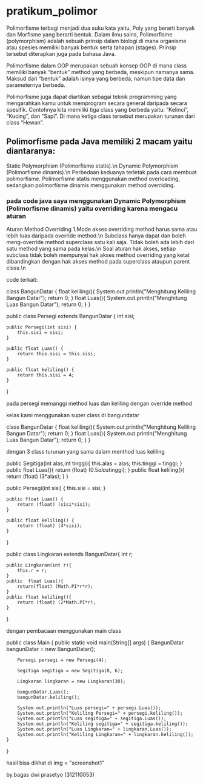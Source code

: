 # pratikum_polimor

Polimorfisme terbagi menjadi dua suku kata yaitu, Poly yang berarti banyak dan Morfisme yang berarti bentuk. Dalam ilmu sains, Polimorfisme (polymorphism) adalah sebuah prinsip dalam biologi di mana organisme atau spesies memiliki banyak bentuk serta tahapan (stages). Prinsip tersebut diterapkan juga pada bahasa Java.

Polimorfisme dalam OOP merupakan sebuah konsep OOP di mana class memiliki banyak “bentuk” method yang berbeda, meskipun namanya sama. Maksud dari “bentuk” adalah isinya yang berbeda, namun tipe data dan parameternya berbeda.

Polimorfisme juga dapat diartikan sebagai teknik programming yang mengarahkan kamu untuk memprogram secara general daripada secara spesifik. Contohnya kita memiliki tiga class yang berbeda yaitu: “Kelinci”, “Kucing”, dan “Sapi”. Di mana ketiga class tersebut merupakan turunan dari class “Hewan”.


## Polimorfisme pada Java memiliki 2 macam yaitu diantaranya:

Static Polymorphism (Polimorfisme statis).\n
Dynamic Polymorphism (Polimorfisme dinamis).\n
Perbedaan keduanya terletak pada cara membuat polimorfisme. Polimorfisme statis menggunakan method overloading, sedangkan polimorfisme dinamis menggunakan method overriding. 

### pada code java saya menggunakan Dynamic Polymorphism (Polimorfisme dinamis) yaitu overriding karena mengacu aturan
Aturan Method Overriding
1.Mode akses overriding method harus sama atau lebih luas daripada override method.\n
Subclass hanya dapat dan boleh meng-override method superclass satu kali saja. Tidak boleh ada lebih dari satu method yang sama pada kelas.\n
Soal aturan hak akses, setiap subclass tidak boleh mempunyai hak akses method overriding yang ketat dibandingkan dengan hak akses method pada superclass ataupun parent class.\n

code terkait:

class BangunDatar {
    float keliling(){
        System.out.println("Menghitung Keliling Bangun Datar");
        return  0;
    }
    float Luas(){
        System.out.println("Menghitung Luas Bangun Datar");
        return 0;
    }
}


public class Persegi extends BangunDatar {
    int sisi;

    public Persegi(int sisi) {
        this.sisi = sisi;
    }

    public float Luas() {
        return this.sisi = this.sisi;
    }

    public float keliling() {
        return this.sisi = 4;
    }
}

 pada persegi memanggi method luas dan keliling dengan override method

 kelas kami menggunakan super class di bangundatar

class BangunDatar {
    float keliling(){
        System.out.println("Menghitung Keliling Bangun Datar");
        return  0;
    }
    float Luas(){
        System.out.println("Menghitung Luas Bangun Datar");
        return 0;
    }
}

dengan 3 class turunan yang sama dalam menthod luas keliling

 public Segitiga(int alas,int tinggi){
        this.alas = alas;
        this.tinggi = tinggi;
    }
    public float Luas(){
        return  (float) (0.5*alas*tinggi);
    }
    public float keliling(){
        return (float) (3*alas);
    }
}

public Persegi(int sisi) {
        this.sisi = sisi;
    }

    public float Luas() {
        return (float) (sisi*sisi);
    }

    public float keliling() {
        return (float) (4*sisi);
    }
}

public class Lingkaran extends BangunDatar{
    int r;

    public Lingkaran(int r){
        this.r = r;
    }
    public  float Luas(){
        return(float) (Math.PI*r*r);
    }
    public float keliling(){
        return (float) (2*Math.PI*r);
    }
}

dengan pembacaan menggunakan main class

public class Main {
    public static void main(String[] args) {
        BangunDatar bangunDatar = new BangunDatar();

        Persegi persegi = new Persegi(4);

        Segitiga segitiga = new Segitiga(8, 6);

        Lingkaran lingkaran = new Lingkaran(30);

        bangunDatar.Luas();
        bangunDatar.keliling();

        System.out.println("Luas persegi=" + persegi.Luas());
        System.out.println("Keliling Persegi=" + persegi.keliling());
        System.out.println("Luas segitiga=" + segitiga.Luas());
        System.out.println("Keliling segitiga=" + segitiga.keliling());
        System.out.println("Luas Lingkaran=" + lingkaran.Luas());
        System.out.println("Keliling Lingkaran=" + lingkaran.keliling());
    }
}


hasil bisa dilihat di img = "screenshot1"

by.bagas dwi prasetyo (312110053)





